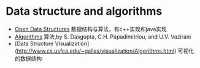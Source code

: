 Data structure and algorithms
==============

* [Open Data Structures](http://opendatastructures.org) 数据结构与算法，有c++实现和java实现
* [Algorithms](http://www.cs.berkeley.edu/~vazirani/algorithms.html) 算法,by S. Dasgupta, C.H. Papadimitriou, and U.V. Vazirani
* [Data Structure Visualization] (http://www.cs.usfca.edu/~galles/visualization/Algorithms.html) 可视化的数据结构
